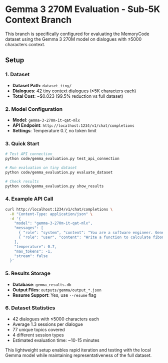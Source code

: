 # Gemma 3 270M Evaluation - Sub-5K Context Branch

This branch is specifically configured for evaluating the MemoryCode dataset using the Gemma 3 270M model on dialogues with ≤5000 characters context.

## Setup

### 1. Dataset
- **Dataset Path**: `dataset_tiny/`
- **Dialogues**: 42 tiny context dialogues (≤5K characters each)
- **Total Cost**: ~$0.023 (99.5% reduction vs full dataset)

### 2. Model Configuration
- **Model**: `gemma-3-270m-it-qat-mlx`
- **API Endpoint**: `http://localhost:1234/v1/chat/completions`
- **Settings**: Temperature 0.7, no token limit

### 3. Quick Start

```bash
# Test API connection
python code/gemma_evaluation.py test_api_connection

# Run evaluation on tiny dataset
python code/gemma_evaluation.py evaluate_dataset

# Check results
python code/gemma_evaluation.py show_results
```

### 4. Example API Call
```bash
curl http://localhost:1234/v1/chat/completions \
  -H "Content-Type: application/json" \
  -d '{
    "model": "gemma-3-270m-it-qat-mlx",
    "messages": [
      { "role": "system", "content": "You are a software engineer. Generate only Python code." },
      { "role": "user", "content": "Write a function to calculate fibonacci numbers" }
    ],
    "temperature": 0.7,
    "max_tokens": -1,
    "stream": false
  }'
```

### 5. Results Storage
- **Database**: `gemma_results.db`
- **Output Files**: `outputs/gemma/output_*.json`
- **Resume Support**: Yes, use `--resume` flag

### 6. Dataset Statistics
- 42 dialogues with ≤5000 characters each
- Average 1.3 sessions per dialogue
- 77 unique topics covered
- 4 different session types
- Estimated evaluation time: ~10-15 minutes

This lightweight setup enables rapid iteration and testing with the local Gemma model while maintaining representativeness of the full dataset.